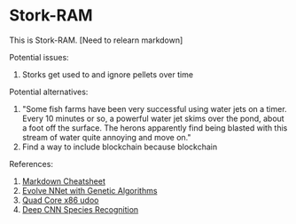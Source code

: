 # Stork-RAM
This is Stork-RAM.
[Need to relearn markdown]

Potential issues:
1. Storks get used to and ignore pellets over time


Potential alternatives:
1. "Some fish farms have been very successful using water jets on a timer. Every 10 minutes or so, a powerful water jet skims over the pond, about a foot off the surface. The herons apparently find being blasted with this stream of water quite annoying and move on."
2. Find a way to include blockchain because blockchain


References:
1. [Markdown Cheatsheet](https://github.com/adam-p/markdown-here/wiki/Markdown-Cheatsheet "Markdown Cheatsheet")
2. [Evolve NNet with Genetic Algorithms](https://blog.coast.ai/lets-evolve-a-neural-network-with-a-genetic-algorithm-code-included-8809bece164)
3. [Quad Core x86 udoo](https://shop.udoo.org/usa/x86/udoo-x86-advanced-plus.html?___from_store=other&popup=no)
4. [Deep CNN Species Recognition](https://ieeexplore.ieee.org/document/7025172/)